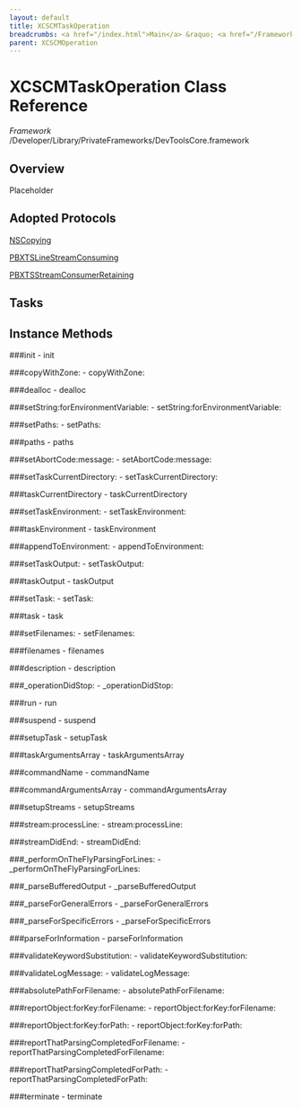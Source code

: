 ```yaml
---
layout: default
title: XCSCMTaskOperation
breadcrumbs: <a href="/index.html">Main</a> &raquo; <a href="/Frameworks.html">Framework</a> &raquo; <a href="/Frameworks/DevToolsCore.html">DevToolsCore</a> &raquo; XCSCMTaskOperation
parent: XCSCMOperation 
---
```

# XCSCMTaskOperation Class Reference

*Framework* /Developer/Library/PrivateFrameworks/DevToolsCore.framework

## Overview

Placeholder

## Adopted Protocols

[NSCopying]()

[PBXTSLineStreamConsuming]()

[PBXTSStreamConsumerRetaining]()

## Tasks

## Instance Methods

<a name="-init"></a>
###init
    - init

<a name="-copyWithZone:"></a>
###copyWithZone:
    - copyWithZone:

<a name="-dealloc"></a>
###dealloc
    - dealloc

<a name="-setString:forEnvironmentVariable:"></a>
###setString:forEnvironmentVariable:
    - setString:forEnvironmentVariable:

<a name="-setPaths:"></a>
###setPaths:
    - setPaths:

<a name="-paths"></a>
###paths
    - paths

<a name="-setAbortCode:message:"></a>
###setAbortCode:message:
    - setAbortCode:message:

<a name="-setTaskCurrentDirectory:"></a>
###setTaskCurrentDirectory:
    - setTaskCurrentDirectory:

<a name="-taskCurrentDirectory"></a>
###taskCurrentDirectory
    - taskCurrentDirectory

<a name="-setTaskEnvironment:"></a>
###setTaskEnvironment:
    - setTaskEnvironment:

<a name="-taskEnvironment"></a>
###taskEnvironment
    - taskEnvironment

<a name="-appendToEnvironment:"></a>
###appendToEnvironment:
    - appendToEnvironment:

<a name="-setTaskOutput:"></a>
###setTaskOutput:
    - setTaskOutput:

<a name="-taskOutput"></a>
###taskOutput
    - taskOutput

<a name="-setTask:"></a>
###setTask:
    - setTask:

<a name="-task"></a>
###task
    - task

<a name="-setFilenames:"></a>
###setFilenames:
    - setFilenames:

<a name="-filenames"></a>
###filenames
    - filenames

<a name="-description"></a>
###description
    - description

<a name="-_operationDidStop:"></a>
###_operationDidStop:
    - _operationDidStop:

<a name="-run"></a>
###run
    - run

<a name="-suspend"></a>
###suspend
    - suspend

<a name="-setupTask"></a>
###setupTask
    - setupTask

<a name="-taskArgumentsArray"></a>
###taskArgumentsArray
    - taskArgumentsArray

<a name="-commandName"></a>
###commandName
    - commandName

<a name="-commandArgumentsArray"></a>
###commandArgumentsArray
    - commandArgumentsArray

<a name="-setupStreams"></a>
###setupStreams
    - setupStreams

<a name="-stream:processLine:"></a>
###stream:processLine:
    - stream:processLine:

<a name="-streamDidEnd:"></a>
###streamDidEnd:
    - streamDidEnd:

<a name="-_performOnTheFlyParsingForLines:"></a>
###_performOnTheFlyParsingForLines:
    - _performOnTheFlyParsingForLines:

<a name="-_parseBufferedOutput"></a>
###_parseBufferedOutput
    - _parseBufferedOutput

<a name="-_parseForGeneralErrors"></a>
###_parseForGeneralErrors
    - _parseForGeneralErrors

<a name="-_parseForSpecificErrors"></a>
###_parseForSpecificErrors
    - _parseForSpecificErrors

<a name="-parseForInformation"></a>
###parseForInformation
    - parseForInformation

<a name="-validateKeywordSubstitution:"></a>
###validateKeywordSubstitution:
    - validateKeywordSubstitution:

<a name="-validateLogMessage:"></a>
###validateLogMessage:
    - validateLogMessage:

<a name="-absolutePathForFilename:"></a>
###absolutePathForFilename:
    - absolutePathForFilename:

<a name="-reportObject:forKey:forFilename:"></a>
###reportObject:forKey:forFilename:
    - reportObject:forKey:forFilename:

<a name="-reportObject:forKey:forPath:"></a>
###reportObject:forKey:forPath:
    - reportObject:forKey:forPath:

<a name="-reportThatParsingCompletedForFilename:"></a>
###reportThatParsingCompletedForFilename:
    - reportThatParsingCompletedForFilename:

<a name="-reportThatParsingCompletedForPath:"></a>
###reportThatParsingCompletedForPath:
    - reportThatParsingCompletedForPath:

<a name="-terminate"></a>
###terminate
    - terminate

